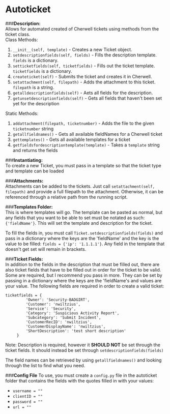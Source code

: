 # Autoticket

###**Description:**  
Allows for automated created of Cherwell tickets using methods from the ticket class.  
Class Methods: 
1. `__init__(self, template)` - Creates a new Ticket object.
2. `setdescriptionfields(self, fields)` - Fills the description template. `fields` is a dictionary.
3. `setticketfields(self, ticketfields)` - Fills out the ticket template. `ticketfields` is a dictionary.
4. `createticket(self)` - Submits the ticket and creates it in Cherwell.
5. `setattachment(self, filepath)` - Adds the attachment to this ticket. `filepath` is a string.
6. `getalldescriptionfields(self)` - Aets all fields for the description.
7. `getunsetdescriptionfields(self)` - Gets all fields that haven't been set yet for the description
 
Static Methods:
1. `addattachment(filepath, ticketnumber)` - Adds the file to the given `ticketnumber` string
2. `getallfieldnames()` - Gets all available fieldNames for a Cherwell ticket
3. `gettemplates()` - Gets all available templates for a ticket
4. `getfieldsfordescriptiontemplate(template)` - Takes a `template` string and returns the fields


###**Instantiating:**  
To create a new Ticket, you must pass in a template so that the ticket type and template can be loaded

###**Attachments:**  
Attachments can be added to the tickets. Just call `setattachment(self, filepath)` and provide a full filepath to the
attachment. Otherwise, it can be referenced through a relative path from the running script. 

###**Templates Folder:**  
This is where templates will go. The template can be pasted as normal, but any fields that you want to be able to set
must be notated as such: `{'fieldName'}`. This will set the template and description for the ticket. 

To fill the fields in, you must call `Ticket.setdescriptionfields(fields)` and pass in a dictionary where the keys are 
the 'fieldName' and the key is the value to be filled: `fields = {'ip': '1.1.1.1'}`. 
Any field in the template that doesn't get set will remain in brackets.

###**Ticket Fields:**  
In addition to the fields in the description that must be filled out, there are also ticket fields that have to be filled
out in order for the ticket to be valid. Some are required, but I recommend you pass in more. They can be set by
passing in a dictionary where the keys are the 'fieldName's and values are your value. The following fields
are required in order to create a valid ticket:
```
ticketfields = {
         'Owner': 'Security-BADGIRT',
         'Customer': 'nwiltzius',
         'Service': 'Security',
         'Category': 'Suspicious Activity Report',
         'Subcategory': 'Submit Incident',
         'CustomerRecID': 'nwiltzius',
         'CustomerDisplayName': 'nwiltzius',
         'ShortDescription': 'test short description'
     }
```
Note: Description is required, however it **SHOULD NOT** be set through the ticket fields. It should instead be set
through `setdescriptionfields(fields)`  

The field names can be retrieved by using `getallfieldnames()` and looking through the list to find what you need.

###**Config File**
To use, you must create a `config.py` file in the autoticket folder that contains the fields with the quotes 
filled in with your values:
- `username = ""`
- `clientID = ""`
- `password = ""`
- `url = ""`